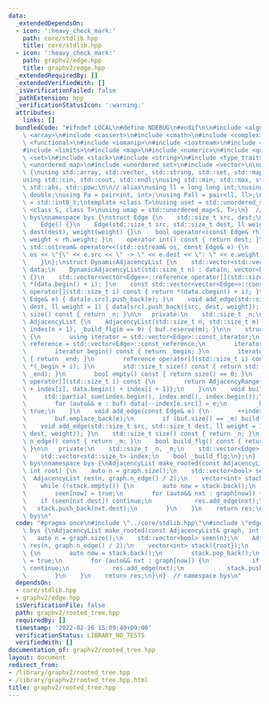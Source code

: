 ```yaml
---
data:
  _extendedDependsOn:
  - icon: ':heavy_check_mark:'
    path: core/stdlib.hpp
    title: core/stdlib.hpp
  - icon: ':heavy_check_mark:'
    path: graphv2/edge.hpp
    title: graphv2/edge.hpp
  _extendedRequiredBy: []
  _extendedVerifiedWith: []
  _isVerificationFailed: false
  _pathExtension: hpp
  _verificationStatusIcon: ':warning:'
  attributes:
    links: []
  bundledCode: "#ifndef LOCAL\n#define NDEBUG\n#endif\n\n#include <algorithm>\n#include\
    \ <array>\n#include <cassert>\n#include <cmath>\n#include <complex>\n#include\
    \ <functional>\n#include <iomanip>\n#include <iostream>\n#include <iterator>\n\
    #include <limits>\n#include <map>\n#include <numeric>\n#include <queue>\n#include\
    \ <set>\n#include <stack>\n#include <string>\n#include <type_traits>\n#include\
    \ <unordered_map>\n#include <unordered_set>\n#include <vector>\n\nnamespace bys\
    \ {\nusing std::array, std::vector, std::string, std::set, std::map, std::pair;\n\
    using std::cin, std::cout, std::endl;\nusing std::min, std::max, std::sort, std::reverse,\
    \ std::abs, std::pow;\n\n// alias\nusing ll = long long int;\nusing ld = long\
    \ double;\nusing Pa = pair<int, int>;\nusing Pall = pair<ll, ll>;\nusing ibool\
    \ = std::int8_t;\ntemplate <class T>\nusing uset = std::unordered_set<T>;\ntemplate\
    \ <class S, class T>\nusing umap = std::unordered_map<S, T>;\n}  // namespace\
    \ bys\nnamespace bys {\nstruct Edge {\n    std::size_t src, dest;\n    ll weight;\n\
    \    Edge() {}\n    Edge(std::size_t src, std::size_t dest, ll weight = 1) : src(src),\
    \ dest(dest), weight(weight) {}\n    bool operator<(const Edge& rh) const { return\
    \ weight < rh.weight; }\n    operator int() const { return dest; }\n    friend\
    \ std::ostream& operator<<(std::ostream& os, const Edge& e) {\n        return\
    \ os << \"{\" << e.src << \" -> \" << e.dest << \": \" << e.weight << \"}\";\n\
    \    }\n};\nstruct DynamicAdjacencyList {\n    std::vector<std::vector<Edge>>\
    \ data;\n    DynamicAdjacencyList(std::size_t n) : data(n, vector<Edge>()), _n(n)\
    \ {}\n    std::vector<vector<Edge>>::reference operator[](std::size_t i) { return\
    \ *(data.begin() + i); }\n    const std::vector<vector<Edge>>::const_reference\
    \ operator[](std::size_t i) const { return *(data.cbegin() + i); }\n    void add_edge(const\
    \ Edge& e) { data[e.src].push_back(e); }\n    void add_edge(std::size_t src, std::size_t\
    \ dest, ll weight = 1) { data[src].push_back({src, dest, weight}); }\n    std::size_t\
    \ size() const { return _n; }\n\n   private:\n    std::size_t _n;\n};\nstruct\
    \ AdjacencyList {\n    AdjacencyList(std::size_t n, std::size_t m) : _n(n), _m(m),\
    \ index(n + 1), _build_flg(m == 0) { buf.reserve(m); }\n\n    struct AdjacencyRange\
    \ {\n        using iterator = std::vector<Edge>::const_iterator;\n        using\
    \ reference = std::vector<Edge>::const_reference;\n        iterator _begin, _end;\n\
    \        iterator begin() const { return _begin; }\n        iterator end() const\
    \ { return _end; }\n        reference operator[](std::size_t i) const { return\
    \ *(_begin + i); }\n        std::size_t size() const { return std::distance(_begin,\
    \ _end); }\n        bool empty() const { return size() == 0; }\n    };\n    AdjacencyRange\
    \ operator[](std::size_t i) const {\n        return AdjacencyRange{data.begin()\
    \ + index[i], data.begin() + index[i + 1]};\n    }\n\n    void build() {\n   \
    \     std::partial_sum(index.begin(), index.end(), index.begin());\n        data.resize(_m);\n\
    \        for (auto&& e : buf) data[--index[e.src]] = e;\n        _build_flg =\
    \ true;\n    }\n    void add_edge(const Edge& e) {\n        ++index[e.src];\n\
    \        buf.emplace_back(e);\n        if (buf.size() == _m) build();\n    }\n\
    \    void add_edge(std::size_t src, std::size_t dest, ll weight = 1) { add_edge(Edge(src,\
    \ dest, weight)); }\n    std::size_t size() const { return _n; }\n    std::size_t\
    \ n_edge() const { return _m; }\n    bool build_flg() const { return _build_flg;\
    \ }\n\n   private:\n    std::size_t _n, _m;\n    std::vector<Edge> buf, data;\n\
    \    std::vector<std::size_t> index;\n    bool _build_flg;\n};\n}  // namespace\
    \ bys\nnamespace bys {\nAdjacencyList make_rooted(const AdjacencyList& graph,\
    \ int root) {\n    auto n = graph.size();\n    std::vector<bool> seen(n);\n  \
    \  AdjacencyList res(n, graph.n_edge() / 2);\n    vector<int> stack({root});\n\
    \    while (!stack.empty()) {\n        auto now = stack.back();\n        stack.pop_back();\n\
    \        seen[now] = true;\n        for (auto&& nxt : graph[now]) {\n        \
    \    if (seen[nxt.dest]) continue;\n            res.add_edge(nxt);\n         \
    \   stack.push_back(nxt.dest);\n        }\n    }\n    return res;\n}\n}  // namespace\
    \ bys\n"
  code: "#pragma once\n#include \"../core/stdlib.hpp\"\n#include \"edge.hpp\"\nnamespace\
    \ bys {\nAdjacencyList make_rooted(const AdjacencyList& graph, int root) {\n \
    \   auto n = graph.size();\n    std::vector<bool> seen(n);\n    AdjacencyList\
    \ res(n, graph.n_edge() / 2);\n    vector<int> stack({root});\n    while (!stack.empty())\
    \ {\n        auto now = stack.back();\n        stack.pop_back();\n        seen[now]\
    \ = true;\n        for (auto&& nxt : graph[now]) {\n            if (seen[nxt.dest])\
    \ continue;\n            res.add_edge(nxt);\n            stack.push_back(nxt.dest);\n\
    \        }\n    }\n    return res;\n}\n}  // namespace bys\n"
  dependsOn:
  - core/stdlib.hpp
  - graphv2/edge.hpp
  isVerificationFile: false
  path: graphv2/rooted_tree.hpp
  requiredBy: []
  timestamp: '2022-02-26 15:09:40+09:00'
  verificationStatus: LIBRARY_NO_TESTS
  verifiedWith: []
documentation_of: graphv2/rooted_tree.hpp
layout: document
redirect_from:
- /library/graphv2/rooted_tree.hpp
- /library/graphv2/rooted_tree.hpp.html
title: graphv2/rooted_tree.hpp
---
```

